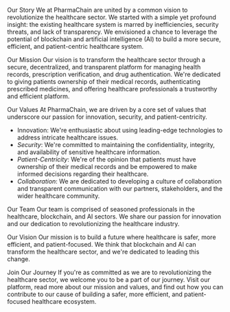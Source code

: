 Our Story
We at PharmaChain are united by a common vision to revolutionize the healthcare sector. We started with a simple yet profound insight: the existing healthcare system is marred by inefficiencies, security threats, and lack of transparency. We envisioned a chance to leverage the potential of blockchain and artificial intelligence (AI) to build a more secure, efficient, and patient-centric healthcare system.

Our Mission
Our vision is to transform the healthcare sector through a secure, decentralized, and transparent platform for managing health records, prescription verification, and drug authentication. We're dedicated to giving patients ownership of their medical records, authenticating prescribed medicines, and offering healthcare professionals a trustworthy and efficient platform.

Our Values
At PharmaChain, we are driven by a core set of values that underscore our passion for innovation, security, and patient-centricity.

- Innovation: We're enthusiastic about using leading-edge technologies to address intricate healthcare issues.
- *Security*: We're committed to maintaining the confidentiality, integrity, and availability of sensitive healthcare information.
- *Patient-Centricity*: We're of the opinion that patients must have ownership of their medical records and be empowered to make informed decisions regarding their healthcare.
- *Collaboration*: We are dedicated to developing a culture of collaboration and transparent communication with our partners, stakeholders, and the wider healthcare community.

Our Team
Our team is comprised of seasoned professionals in the healthcare, blockchain, and AI sectors. We share our passion for innovation and our dedication to revolutionizing the healthcare industry.

Our Vision
Our mission is to build a future where healthcare is safer, more efficient, and patient-focused. We think that blockchain and AI can transform the healthcare sector, and we're dedicated to leading this change.

Join Our Journey
If you're as committed as we are to revolutionizing the healthcare sector, we welcome you to be a part of our journey. Visit our platform, read more about our mission and values, and find out how you can contribute to our cause of building a safer, more efficient, and patient-focused healthcare ecosystem.
